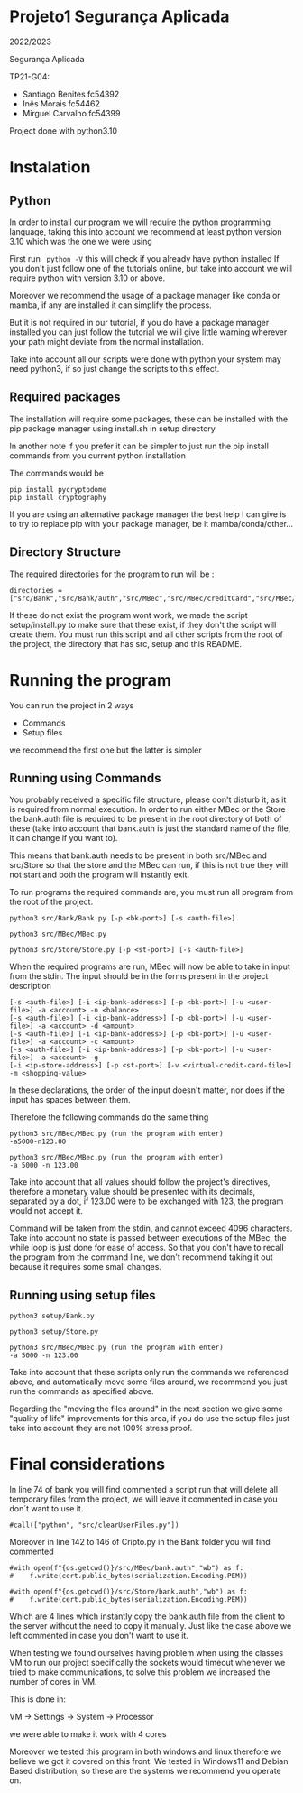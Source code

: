 # Projeto1 Segurança Aplicada

2022/2023

Segurança Aplicada

TP21-G04:
- Santiago Benites fc54392 
- Inês Morais fc54462
- Mirguel Carvalho fc54399

Project done with python3.10

# Instalation

## Python

In order to install our program we will require the python programming language, taking this into account we recommend at least python version 3.10 which was the one we were using

First run ``` python -V``` this will check if you already have python installed
If you don't just follow one of the tutorials online, but take into account we will require python with version 3.10 or above. 

Moreover we recommend the usage of a package manager like conda or mamba, if any are installed it can simplify the process.

But it is not required in our tutorial, if you do have a package manager installed you can just follow the tutorial we will give little warning wherever your path might deviate from the normal installation.

Take into account all our scripts were done with python your system may need python3, if so just change the scripts to this effect.

## Required packages

The installation will require some packages, these can be installed with the pip package manager using install.sh in setup directory

In another note if you prefer it can be simpler to just run the pip install commands from you current python installation

The commands would be

```
pip install pycryptodome
pip install cryptography
```

If you are using an alternative package manager the best help I can give is to try to replace pip with your package manager, be it mamba/conda/other...

## Directory Structure

The required directories for the program to run will be :

```
directories = ["src/Bank","src/Bank/auth","src/MBec","src/MBec/creditCard","src/MBec/usersFiles","src/Store"]
```

If these do not exist the program wont work, we made the script setup/install.py to make sure that these exist, if they don't the script will create them.
You must run this script and all other scripts from the root of the project, the directory that has src, setup and this README.

# Running the program

You can run the project in 2 ways

- Commands
- Setup files

we recommend the first one but the latter is simpler

## Running using Commands

You probably received a specific file structure, please don't disturb it, as it is required from normal execution.
In order to run either MBec or the Store the bank.auth file is required to be present in the root directory of both of these (take into account that bank.auth is just the standard name of the file, it can change if you want to). 

This means that bank.auth needs to be present in both src/MBec and src/Store so that the store and the MBec can run, if this is not true they will not start and both the program will instantly exit.

To run programs the required commands are, you must run all program from the root of the project.

```
python3 src/Bank/Bank.py [-p <bk-port>] [-s <auth-file>]

python3 src/MBec/MBec.py

python3 src/Store/Store.py [-p <st-port>] [-s <auth-file>]
```

When the required programs are run, MBec will now be able to take in input from the stdin. 
The input should be in the forms present in the project description

```
[-s <auth-file>] [-i <ip-bank-address>] [-p <bk-port>] [-u <user-file>] -a <account> -n <balance>
[-s <auth-file>] [-i <ip-bank-address>] [-p <bk-port>] [-u <user-file>] -a <account> -d <amount>
[-s <auth-file>] [-i <ip-bank-address>] [-p <bk-port>] [-u <user-file>] -a <account> -c <amount>
[-s <auth-file>] [-i <ip-bank-address>] [-p <bk-port>] [-u <user-file>] -a <account> -g
[-i <ip-store-address>] [-p <st-port>] [-v <virtual-credit-card-file>] -m <shopping-value>
```

In these declarations, the order of the input doesn't matter, nor does if the input has spaces between them.

Therefore the following commands do the same thing
```
python3 src/MBec/MBec.py (run the program with enter)
-a5000-n123.00

python3 src/MBec/MBec.py (run the program with enter)
-a 5000 -n 123.00
```
Take into account that all values should follow the project's directives, therefore a monetary value should be presented with its decimals, separated by a dot, if 123.00 were to be exchanged with 123, the program would not accept it.

Command will be taken from the stdin, and cannot exceed 4096 characters.
Take into account no state is passed between executions of the MBec, the while loop is just done for ease of access.
So that you don't have to recall the program from the command line, we don't recommend taking it out because it requires some small changes.

## Running using setup files

```
python3 setup/Bank.py

python3 setup/Store.py

python3 src/MBec/MBec.py (run the program with enter)
-a 5000 -n 123.00
```

Take into account that these scripts only run the commands we referenced above, and automatically move some files around, we recommend you just run the commands as specified above.

Regarding the "moving the files around" in the next section we give some "quality of life" improvements for this area, if you do use the setup files just take into account they are not 100% stress proof.

# Final considerations

In line 74 of bank you will find commented a script run that will delete all temporary files from the project, we will leave it commented in case you don´t want to use it.
```
#call(["python", "src/clearUserFiles.py"])
```

Moreover in line 142 to 146 of Cripto.py in the Bank folder you will find commented
```
#with open(f"{os.getcwd()}/src/MBec/bank.auth","wb") as f:
#    f.write(cert.public_bytes(serialization.Encoding.PEM))

#with open(f"{os.getcwd()}/src/Store/bank.auth","wb") as f:
#    f.write(cert.public_bytes(serialization.Encoding.PEM))
```
Which are 4 lines which instantly copy the bank.auth file from the client to the server without the need to copy it manually.
Just like the case above we left commented in case you don't want to use it.

When testing we found ourselves having problem when using the classes VM to run our project specifically the sockets would timeout whenever we tried to make communications, to solve this problem we increased the number of cores in VM.

This is done in:

VM -> Settings -> System -> Processor

we were able to make it work with 4 cores

Moreover we tested this program in both windows and linux therefore we believe we got it covered on this front.
We tested in Windows11 and Debian Based distribution, so these are the systems we recommend you operate on.